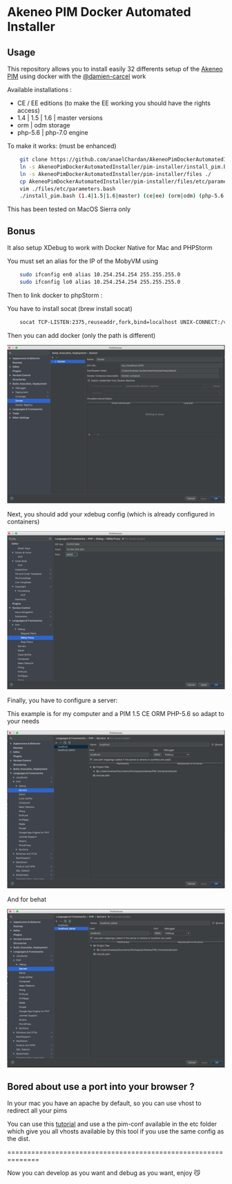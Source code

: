 # Akeneo PIM Docker Automated Installer

## Usage

This repository allows you to install easily 32 differents setup of the [Akeneo PIM](https://www.akeneo.com/) using docker with the [@damien-carcel](https://github.com/damien-carcel/Dockerfiles) work

Available installations :
- CE / EE editions (to make the EE working you should have the rights access)
- 1.4 | 1.5 | 1.6 | master versions
- orm | odm storage
- php-5.6 | php-7.0 engine

To make it works: (must be enhanced)

```bash
    git clone https://github.com/anaelChardan/AkeneoPimDockerAutomatedInstaller.git
    ln -s AkeneoPimDockerAutomatedInstaller/pim-installer/install_pim.bash ./
    ln -s AkeneoPimDockerAutomatedInstaller/pim-installer/files ./
    cp AkeneoPimDockerAutomatedInstaller/pim-installer/files/etc/parameters.bash.dist ./files/etc/parameters.bash
    vim ./files/etc/parameters.bash
    ./install_pim.bash (1.4|1.5|1.6|master) (ce|ee) (orm|odm) (php-5.6|php-7.0)
```

This has been tested on MacOS Sierra only

## Bonus

It also setup XDebug to work with Docker Native for Mac and PHPStorm

You must set an alias for the IP of the MobyVM using 

```bash
    sudo ifconfig en0 alias 10.254.254.254 255.255.255.0
    sudo ifconfig lo0 alias 10.254.254.254 255.255.255.0
```

Then to link docker to phpStorm :

You have to install socat (brew install socat)

```bash
    socat TCP-LISTEN:2375,reuseaddr,fork,bind=localhost UNIX-CONNECT:/var/run/docker.sock
```

Then you can add docker (only the path is different)

![PHPStorm Docker](/assets/docker_phpstorm.png)

Next, you should add your xdebug config (which is already configured in containers)

![PHPStorm XDebug](/assets/xdebug_phpstorm.png)

Finally, you have to configure a server:

This example is for my computer and a PIM 1.5 CE ORM PHP-5.6 so adapt to your needs

![PHPStorm LOCALHOST](/assets/server_localhost.png)

And for behat

![PHPStorm LOCALHOST_BEHAT](/assets/server_localhost_behat.png)

## Bored about use a port into your browser ?

In your mac you have an apache by default, so you can use vhost to redirect all your pims

You can use this [tutorial](https://jason.pureconcepts.net/2014/11/configure-apache-virtualhost-mac-os-x/) and use a 
the pim-conf available in the etc folder which give you all vhosts available by this tool if you use the same config as the dist.

==============================================================

Now you can develop as you want and debug as you want, enjoy :smirk_cat:


